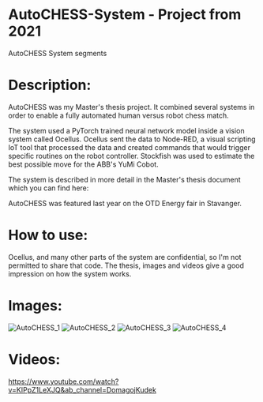 # AutoCHESS-System - Project from 2021
AutoCHESS System segments

# Description:
AutoCHESS was my Master's thesis project. It combined several systems in order to enable a fully automated human versus robot chess match. 

The system used a PyTorch trained neural network model inside a vision system called Ocellus. Ocellus sent the data to Node-RED, a visual scripting IoT tool that processed the data and created commands that would trigger specific routines on the robot controller. Stockfish was used to estimate the best possible move for the ABB's YuMi Cobot. 

The system is described in more detail in the Master's thesis document which you can find here:

AutoCHESS was featured last year on the OTD Energy fair in Stavanger.

# How to use:
Ocellus, and many other parts of the system are confidential, so I'm not permitted to share that code. The thesis, images and videos give a good impression on how the system works.

# Images:
![AutoCHESS_1](https://user-images.githubusercontent.com/20684273/167599119-f10437bf-c645-4aa2-b4cb-f1521e0e94a6.jpg)
![AutoCHESS_2](https://user-images.githubusercontent.com/20684273/167599126-b23af62a-3794-4adb-9eef-88d005389cba.jpg)
![AutoCHESS_3](https://user-images.githubusercontent.com/20684273/167599128-77b24e71-fe8a-4fca-bf0b-a830a9323dd6.png)
![AutoCHESS_4](https://user-images.githubusercontent.com/20684273/167599135-e2da162d-6869-443b-871c-dd82feef9f73.jpg)

# Videos:
https://www.youtube.com/watch?v=KIPpZ1LeXJQ&ab_channel=DomagojKudek
